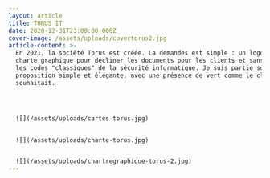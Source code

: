 ```yaml
---
layout: article
title: TORUS IT
date: 2020-12-31T23:00:00.000Z
cover-image: /assets/uploads/covertorus2.jpg
article-content: >-
  En 2021, la société Torus est créée. La demandes est simple : un logo, une
  charte graphique pour décliner les documents pour les clients et sans garder
  les codes "classiques" de la sécurité informatique. Je suis partie sur une
  proposition simple et élégante, avec une présence de vert comme le client le
  souhaitait. 




  ![](/assets/uploads/cartes-torus.jpg)


  ![](/assets/uploads/charte-torus.jpg)


  ![](/assets/uploads/chartregraphique-torus-2.jpg)
---
```

